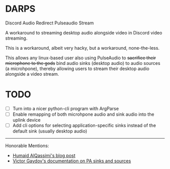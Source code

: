 # DARPS

Discord Audio Redirect Pulseaudio Stream

A workaround to streaming desktop audio alongside video in Discord video streaming.

This is a workaround, albeit very hacky, but a workaround, none-the-less.

This allows any linux-based user also using PulseAudio to ~~sacrifice their microphone to the gods~~ bind audio sinks (desktop audio) to audio sources (a microhpone), thereby allowing users to stream their desktop audio alongside a video stream.

# TODO

- [ ] Turn into a nicer python-cli program with ArgParse
- [ ] Enable remapping of both microhpone audio and sink audio into the uplink device
- [ ] Add cli options for selecting application-specific sinks instead of the default sink (usually desktop audio)

***

Honorable Mentions:

* [Humaid AlQassimi's blog post](https://huma.id/blog/pulseaudio-loopback/)
* [Victor Gaydov's documentation on PA sinks and sources](https://gavv.github.io/articles/pulseaudio-under-the-hood/#key-abstractions)
